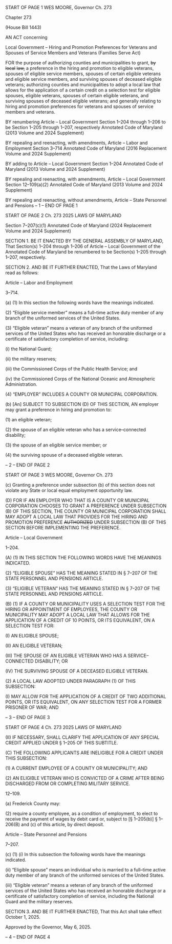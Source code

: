 START OF PAGE 1
WES MOORE, Governor Ch. 273

Chapter 273

(House Bill 1443)

AN ACT concerning

Local Government – Hiring and Promotion Preferences for Veterans and
Spouses of Service Members and Veterans
(Families Serve Act)

FOR the purpose of authorizing counties and municipalities to grant, ~~by~~ ~~local~~ ~~law,~~ a
preference in the hiring and promotion to eligible veterans, spouses of eligible service
members, spouses of certain eligible veterans and eligible service members, and
surviving spouses of deceased eligible veterans; authorizing counties and
municipalities to adopt a local law that allows for the application of a certain credit
on a selection test for eligible spouses, eligible veterans, spouses of certain eligible
veterans, and surviving spouses of deceased eligible veterans; and generally relating
to hiring and promotion preferences for veterans and spouses of service members
and veterans.

BY renumbering
Article – Local Government
Section 1–204 through 1–206
to be Section 1–205 through 1–207, respectively
Annotated Code of Maryland
(2013 Volume and 2024 Supplement)

BY repealing and reenacting, with amendments,
Article – Labor and Employment
Section 3–714
Annotated Code of Maryland
(2016 Replacement Volume and 2024 Supplement)

BY adding to
Article – Local Government
Section 1–204
Annotated Code of Maryland
(2013 Volume and 2024 Supplement)

BY repealing and reenacting, with amendments,
Article – Local Government
Section 12–109(a)(2)
Annotated Code of Maryland
(2013 Volume and 2024 Supplement)

BY repealing and reenacting, without amendments,
Article – State Personnel and Pensions
– 1 –
END OF PAGE 1

START OF PAGE 2
Ch. 273 2025 LAWS OF MARYLAND

Section 7–207(c)(1)
Annotated Code of Maryland
(2024 Replacement Volume and 2024 Supplement)

SECTION 1. BE IT ENACTED BY THE GENERAL ASSEMBLY OF MARYLAND,
That Section(s) 1–204 through 1–206 of Article – Local Government of the Annotated Code
of Maryland be renumbered to be Section(s) 1–205 through 1–207, respectively.

SECTION 2. AND BE IT FURTHER ENACTED, That the Laws of Maryland read
as follows:

Article – Labor and Employment

3–714.

(a) (1) In this section the following words have the meanings indicated.

(2) “Eligible service member” means a full–time active duty member of any
branch of the uniformed services of the United States.

(3) “Eligible veteran” means a veteran of any branch of the uniformed
services of the United States who has received an honorable discharge or a certificate of
satisfactory completion of service, including:

(i) the National Guard;

(ii) the military reserves;

(iii) the Commissioned Corps of the Public Health Service; and

(iv) the Commissioned Corps of the National Oceanic and
Atmospheric Administration.

(4) “EMPLOYER” INCLUDES A COUNTY OR MUNICIPAL CORPORATION.

(b) [An] SUBJECT TO SUBSECTION (D) OF THIS SECTION, AN employer may
grant a preference in hiring and promotion to:

(1) an eligible veteran;

(2) the spouse of an eligible veteran who has a service–connected disability;

(3) the spouse of an eligible service member; or

(4) the surviving spouse of a deceased eligible veteran.

– 2 –
END OF PAGE 2

START OF PAGE 3
WES MOORE, Governor Ch. 273

(c) Granting a preference under subsection (b) of this section does not violate any
State or local equal employment opportunity law.

(D) FOR IF AN EMPLOYER WHO THAT IS A COUNTY OR MUNICIPAL
CORPORATION CHOOSES TO GRANT A PREFERENCE UNDER SUBSECTION (B) OF THIS
SECTION, THE COUNTY OR MUNICIPAL CORPORATION SHALL MAY ADOPT A LOCAL
LAW THAT PROVIDES FOR THE HIRING AND PROMOTION PREFERENCE ~~AUTHORIZED~~
UNDER SUBSECTION (B) OF THIS SECTION BEFORE IMPLEMENTING THE
PREFERENCE.

Article – Local Government

1–204.

(A) (1) IN THIS SECTION THE FOLLOWING WORDS HAVE THE MEANINGS
INDICATED.

(2) “ELIGIBLE SPOUSE” HAS THE MEANING STATED IN § 7–207 OF THE
STATE PERSONNEL AND PENSIONS ARTICLE.

(3) “ELIGIBLE VETERAN” HAS THE MEANING STATED IN § 7–207 OF
THE STATE PERSONNEL AND PENSIONS ARTICLE.

(B) (1) IF A COUNTY OR MUNICIPALITY USES A SELECTION TEST FOR THE
HIRING OR APPOINTMENT OF EMPLOYEES, THE COUNTY OR MUNICIPALITY MAY
ADOPT A LOCAL LAW THAT ALLOWS FOR THE APPLICATION OF A CREDIT OF 10
POINTS, OR ITS EQUIVALENT, ON A SELECTION TEST FOR:

(I) AN ELIGIBLE SPOUSE;

(II) AN ELIGIBLE VETERAN;

(III) THE SPOUSE OF AN ELIGIBLE VETERAN WHO HAS A
SERVICE–CONNECTED DISABILITY; OR

(IV) THE SURVIVING SPOUSE OF A DECEASED ELIGIBLE
VETERAN.

(2) A LOCAL LAW ADOPTED UNDER PARAGRAPH (1) OF THIS
SUBSECTION:

(I) MAY ALLOW FOR THE APPLICATION OF A CREDIT OF TWO
ADDITIONAL POINTS, OR ITS EQUIVALENT, ON ANY SELECTION TEST FOR A FORMER
PRISONER OF WAR; AND

– 3 –
END OF PAGE 3

START OF PAGE 4
Ch. 273 2025 LAWS OF MARYLAND

(II) IF NECESSARY, SHALL CLARIFY THE APPLICATION OF ANY
SPECIAL CREDIT APPLIED UNDER § 1–205 OF THIS SUBTITLE.

(C) THE FOLLOWING APPLICANTS ARE INELIGIBLE FOR A CREDIT UNDER
THIS SUBSECTION:

(1) A CURRENT EMPLOYEE OF A COUNTY OR MUNICIPALITY; AND

(2) AN ELIGIBLE VETERAN WHO IS CONVICTED OF A CRIME AFTER
BEING DISCHARGED FROM OR COMPLETING MILITARY SERVICE.

12–109.

(a) Frederick County may:

(2) require a county employee, as a condition of employment, to elect to
receive the payment of wages by debit card or, subject to [§ 1–205(b)] § 1–206(B) and (c) of
this article, by direct deposit.

Article – State Personnel and Pensions

7–207.

(c) (1) (i) In this subsection the following words have the meanings
indicated.

(ii) “Eligible spouse” means an individual who is married to a
full–time active duty member of any branch of the uniformed services of the United States.

(iii) “Eligible veteran” means a veteran of any branch of the
uniformed services of the United States who has received an honorable discharge or a
certificate of satisfactory completion of service, including the National Guard and the
military reserves.

SECTION 3. AND BE IT FURTHER ENACTED, That this Act shall take effect
October 1, 2025.

Approved by the Governor, May 6, 2025.

– 4 –
END OF PAGE 4